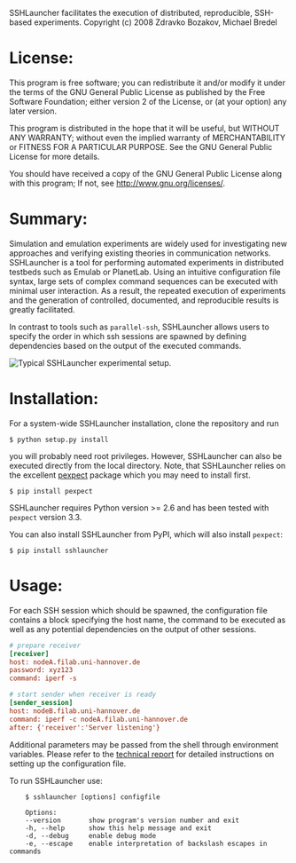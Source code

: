SSHLauncher facilitates the execution of distributed, reproducible,
SSH-based experiments.
Copyright (c) 2008 Zdravko Bozakov, Michael Bredel

# License:

This program is free software; you can redistribute it and/or modify it under the terms of the GNU General Public License as published by the Free Software Foundation; either version 2 of the License, or (at your option) any later version.

This program is distributed in the hope that it will be useful, but WITHOUT ANY WARRANTY; without even the implied warranty of MERCHANTABILITY or FITNESS FOR A PARTICULAR PURPOSE. See the GNU General Public License for more details.

You should have received a copy of the GNU General Public License along with this program; If not, see <http://www.gnu.org/licenses/>.

# Summary:

Simulation and emulation experiments are widely used for investigating new approaches and verifying existing theories in communication networks. SSHLauncher is a tool for performing automated experiments in distributed testbeds such as Emulab or PlanetLab. Using an intuitive configuration file syntax, large sets of complex command sequences can be executed with minimal user interaction. As a result, the repeated execution of experiments and the generation of controlled, documented, and reproducible results is greatly facilitated.

In contrast to tools such as `parallel-ssh`, SSHLauncher allows users to specify the order in which ssh sessions are spawned by defining dependencies based on the output of the executed commands.

![Typical SSHLauncher experimental setup.](http://cdn.rawgit.com/bozakov/sshlauncher/master/doc/img/setup_light.svg)

# Installation:

For a system-wide SSHLauncher installation, clone the repository and run

    $ python setup.py install

you will probably need root privileges. However, SSHLauncher can also be executed directly from the local directory. Note, that SSHLauncher relies on the excellent [pexpect](https://github.com/pexpect/pexpect) package which you may need to install first.

    $ pip install pexpect

SSHLauncher requires Python version >= 2.6 and has been tested with `pexpect` version 3.3.

You can also install SSHLauncher from PyPI, which will also install `pexpect`:

    $ pip install sshlauncher


# Usage:

For each SSH session which should be spawned, the configuration file contains a block specifying the host name, the command to be executed as well as any potential dependencies on the output of other sessions.

```INI
# prepare receiver
[receiver]
host: nodeA.filab.uni-hannover.de
password: xyz123
command: iperf -s

# start sender when receiver is ready
[sender_session]
host: nodeB.filab.uni-hannover.de
command: iperf -c nodeA.filab.uni-hannover.de
after: {'receiver':'Server listening'}
```
Additional parameters may be passed from the shell through environment variables. Please refer to the [technical report](sshlauncher_tr.pdf) for detailed instructions on setting up the configuration file.

To run SSHLauncher use:

```
    $ sshlauncher [options] configfile

    Options:
    --version       show program's version number and exit
    -h, --help      show this help message and exit
    -d, --debug     enable debug mode
    -e, --escape    enable interpretation of backslash escapes in commands
```
